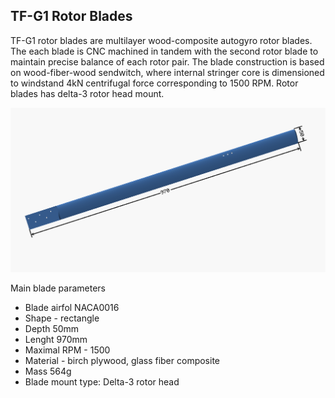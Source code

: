 ## TF-G1 Rotor Blades

TF-G1 rotor blades are multilayer wood-composite autogyro rotor blades.  The each blade is CNC machined in tandem with the second rotor blade to maintain precise balance of each rotor pair.
The blade construction is based on wood-fiber-wood sendwitch, where internal stringer core is dimensioned to windstand 4kN centrifugal force corresponding to 1500 RPM.
Rotor blades has delta-3 rotor head mount.

![TF-G1 plain rotor blade](img/rotor_blade.png)

Main blade parameters

  - Blade airfol NACA0016
  - Shape - rectangle
  - Depth 50mm
  - Lenght 970mm
  - Maximal RPM - 1500
  - Material - birch plywood, glass fiber composite
  - Mass 564g
  - Blade mount type: Delta-3 rotor head
